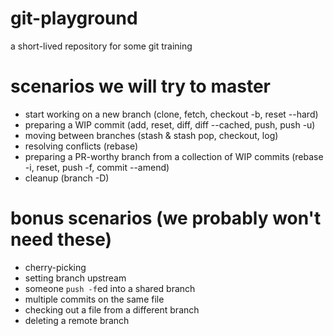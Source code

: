 # git-playground
a short-lived repository for some git training

# scenarios we will try to master
- start working on a new branch (clone, fetch, checkout -b, reset --hard)
- preparing a WIP commit (add, reset, diff, diff --cached, push, push -u)
- moving between branches (stash & stash pop, checkout, log)
- resolving conflicts (rebase)
- preparing a PR-worthy branch from a collection of WIP commits (rebase -i, reset, push -f, commit --amend)
- cleanup (branch -D)

# bonus scenarios (we probably won't need these)
- cherry-picking
- setting branch upstream
- someone `push -f`ed into a shared branch
- multiple commits on the same file
- checking out a file from a different branch
- deleting a remote branch
